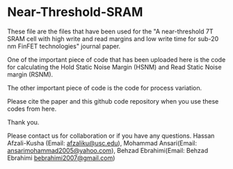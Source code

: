 # Near-Threshold-SRAM
These file are the files that have been used for the 
"A near-threshold 7T SRAM cell with high write and read margins and low write time for sub-20 nm FinFET technologies" journal paper.

One of the important piece of code that has been uploaded here is the code for calculating the Hold Static Noise Margin (HSNM) and Read Static Noise margin (RSNM). 

The other important piece of code is the code for process variation.

Please cite the paper and this github code repository when you use these codes from here.

Thank you.

Please contact us for collaboration or if you have any questions.
Hassan Afzali-Kusha (Email: afzaliku@usc.edu), Mohammad Ansari(Email: ansarimohammad2005@yahoo.com), Behzad Ebrahimi(Email: Behzad Ebrahimi <bebrahimi2007@gmail.com>)

